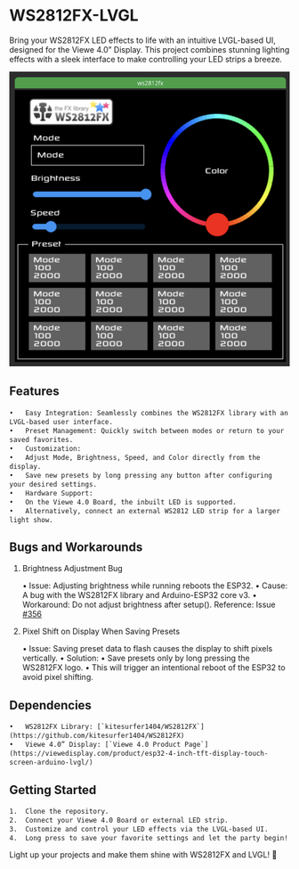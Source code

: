 # WS2812FX-LVGL

Bring your WS2812FX LED effects to life with an intuitive LVGL-based UI, designed for the Viewe 4.0” Display. This project combines stunning lighting effects with a sleek interface to make controlling your LED strips a breeze.

![screenshot](screenshot.png?raw=true "screenshot")

## Features

	•	Easy Integration: Seamlessly combines the WS2812FX library with an LVGL-based user interface.
	•	Preset Management: Quickly switch between modes or return to your saved favorites.
	•	Customization:
	•	Adjust Mode, Brightness, Speed, and Color directly from the display.
	•	Save new presets by long pressing any button after configuring your desired settings.
	•	Hardware Support:
	•	On the Viewe 4.0 Board, the inbuilt LED is supported.
	•	Alternatively, connect an external WS2812 LED strip for a larger light show.

## Bugs and Workarounds

1. Brightness Adjustment Bug

	•	Issue: Adjusting brightness while running reboots the ESP32.
	•	Cause: A bug with the WS2812FX library and Arduino-ESP32 core v3.
	•	Workaround: Do not adjust brightness after setup(). Reference: Issue [#356](https://github.com/kitesurfer1404/WS2812FX/issues/356)

2. Pixel Shift on Display When Saving Presets

	•	Issue: Saving preset data to flash causes the display to shift pixels vertically.
	•	Solution:
	•	Save presets only by long pressing the WS2812FX logo.
	•	This will trigger an intentional reboot of the ESP32 to avoid pixel shifting.

## Dependencies

	•	WS2812FX Library: [`kitesurfer1404/WS2812FX`](https://github.com/kitesurfer1404/WS2812FX)
	•	Viewe 4.0” Display: [`Viewe 4.0 Product Page`](https://viewedisplay.com/product/esp32-4-inch-tft-display-touch-screen-arduino-lvgl/)

## Getting Started

	1.	Clone the repository.
	2.	Connect your Viewe 4.0 Board or external LED strip.
	3.	Customize and control your LED effects via the LVGL-based UI.
	4.	Long press to save your favorite settings and let the party begin!

Light up your projects and make them shine with WS2812FX and LVGL! 🎉